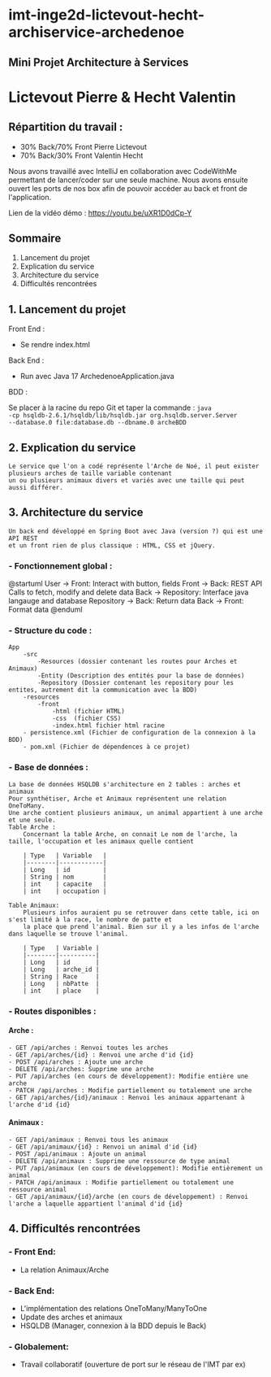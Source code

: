 # imt-inge2d-lictevout-hecht-archiservice-archedenoe

## Mini Projet Architecture à Services
# Lictevout Pierre & Hecht Valentin
## Répartition du travail :
- 30% Back/70% Front Pierre Lictevout
- 70% Back/30% Front Valentin Hecht

Nous avons travaillé avec IntelliJ en collaboration avec CodeWithMe permettant de lancer/coder sur une seule machine. 
Nous avons ensuite ouvert les ports de nos box afin de pouvoir accéder au back et front de l'application.

Lien de la vidéo démo :
https://youtu.be/uXR1D0dCp-Y


## Sommaire

1. Lancement du projet
2. Explication du service
3. Architecture du service
4. Difficultés rencontrées

## 1. Lancement du projet

Front End :
- Se rendre index.html

Back End :
- Run avec Java 17 ArchedenoeApplication.java

BDD :

Se placer à la racine du repo Git et taper la commande : 
<code>java -cp hsqldb-2.6.1/hsqldb/lib/hsqldb.jar org.hsqldb.server.Server --database.0 file:database.db --dbname.0 archeBDD</code>

## 2. Explication du service

    Le service que l'on a codé représente l'Arche de Noé, il peut exister plusieurs arches de taille variable contenant 
    un ou plusieurs animaux divers et variés avec une taille qui peut aussi différer.

## 3. Architecture du service
    
    Un back end développé en Spring Boot avec Java (version ?) qui est une API REST 
    et un front rien de plus classique : HTML, CSS et jQuery.

### - Fonctionnement global :

@startuml
User -> Front: Interact with button, fields
Front -> Back: REST API Calls to fetch, modify and delete data
Back -> Repository: Interface java langauge and database
Repository -> Back: Return data
Back -> Front: Format data
@enduml

### - Structure du code :

    App
        -src
            -Resources (dossier contenant les routes pour Arches et Animaux)
            -Entity (Description des entités pour la base de données)
            -Repository (Dossier contenant les repository pour les entites, autrement dit la communication avec la BDD)
        -resources 
            -front
                -html (fichier HTML)
                -css  (fichier CSS)
                -index.html fichier html racine
        - persistence.xml (Fichier de configuration de la connexion à la BDD)
        - pom.xml (Fichier de dépendences à ce projet)


### - Base de données :

    La base de données HSQLDB s'architecture en 2 tables : arches et animaux
    Pour synthétiser, Arche et Animaux représentent une relation OneToMany.
    Une arche contient plusieurs animaux, un animal appartient à une arche et une seule.
    Table Arche :
        Concernant la table Arche, on connait Le nom de l'arche, la taille, l'occupation et les animaux quelle contient

        | Type   | Variable   |
        |--------|------------|
        | Long   | id         |
        | String | nom        | 
        | int    | capacite   | 
        | int    | occupation | 

    Table Animaux:
        Plusieurs infos auraient pu se retrouver dans cette table, ici on s'est limité à la race, le nombre de patte et 
        la place que prend l'animal. Bien sur il y a les infos de l'arche dans laquelle se trouve l'animal.

        | Type   | Variable | 
        |--------|----------|
        | Long   | id       |
        | Long   | arche_id |
        | String | Race     | 
        | Long   | nbPatte  |
        | int    | place    |
        
### - Routes disponibles :

#### Arche :
    - GET /api/arches : Renvoi toutes les arches
    - GET /api/arches/{id} : Renvoi une arche d'id {id}
    - POST /api/arches : Ajoute une arche
    - DELETE /api/arches: Supprime une arche
    - PUT /api/arches (en cours de développement): Modifie entière une arche
    - PATCH /api/arches : Modifie partiellement ou totalement une arche
    - GET /api/arches/{id}/animaux : Renvoi les animaux appartenant à l'arche d'id {id}

#### Animaux :

    - GET /api/animaux : Renvoi tous les animaux
    - GET /api/animaux/{id} : Renvoi un animal d'id {id}
    - POST /api/animaux : Ajoute un animal
    - DELETE /api/animaux : Supprime une ressource de type animal 
    - PUT /api/animaux (en cours de développement): Modifie entièrement un animal
    - PATCH /api/animaux : Modifie partiellement ou totalement une ressource animal
    - GET /api/animaux/{id}/arche (en cours de développement) : Renvoi l'arche a laquelle appartient l'animal d'id {id}

## 4. Difficultés rencontrées

### - Front End:
* La relation Animaux/Arche

### - Back End:
* L'implémentation des relations OneToMany/ManyToOne
* Update des arches et animaux
* HSQLDB (Manager, connexion à la BDD depuis le Back)

### - Globalement:
* Travail collaboratif (ouverture de port sur le réseau de l'IMT par ex)